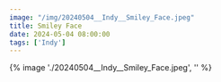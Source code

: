 ```yaml
---
image: "/img/20240504__Indy__Smiley_Face.jpeg"
title: Smiley Face 
date: 2024-05-04 08:00:00
tags: ['Indy']
---
```

{% image './20240504__Indy__Smiley_Face.jpeg', '' %}